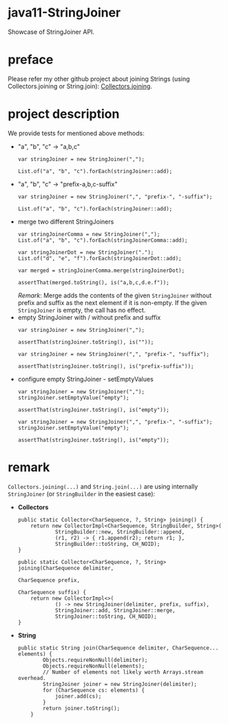 # java11-StringJoiner
Showcase of StringJoiner API.

# preface
Please refer my other github project about joining Strings 
(using Collectors.joining or String.join): 
[Collectors.joining](https://github.com/mtumilowicz/java11-StringJoiner).

# project description
We provide tests for mentioned above methods:
* "a", "b", "c" -> "a,b,c"
    ```
    var stringJoiner = new StringJoiner(",");
        
    List.of("a", "b", "c").forEach(stringJoiner::add);    
    ```
* "a", "b", "c" -> "prefix-a,b,c-suffix"
    ```
    var stringJoiner = new StringJoiner(",", "prefix-", "-suffix");

    List.of("a", "b", "c").forEach(stringJoiner::add);    
    ```
* merge two different StringJoiners
    ```
    var stringJoinerComma = new StringJoiner(",");
    List.of("a", "b", "c").forEach(stringJoinerComma::add);
    
    var stringJoinerDot = new StringJoiner(".");
    List.of("d", "e", "f").forEach(stringJoinerDot::add);
    
    var merged = stringJoinerComma.merge(stringJoinerDot);
    
    assertThat(merged.toString(), is("a,b,c,d.e.f"));
    ```
    _Remark_: Merge adds the contents of the given `StringJoiner`
    without prefix and suffix as the next element if it is non-empty. 
    If the given `StringJoiner` is empty, the call has no effect.
* empty StringJoiner with / without prefix and suffix
    ```
    var stringJoiner = new StringJoiner(",");
        
    assertThat(stringJoiner.toString(), is(""));    
    ```
    ```
    var stringJoiner = new StringJoiner(",", "prefix-", "suffix");
    
    assertThat(stringJoiner.toString(), is("prefix-suffix"));
    ```
* configure empty StringJoiner - setEmptyValues
    ```
    var stringJoiner = new StringJoiner(",");
    stringJoiner.setEmptyValue("empty");
            
    assertThat(stringJoiner.toString(), is("empty"));
    ```
    ```
    var stringJoiner = new StringJoiner(",", "prefix-", "-suffix");
    stringJoiner.setEmptyValue("empty");
    
    assertThat(stringJoiner.toString(), is("empty"));
    ```
# remark
`Collectors.joining(...)` and `String.join(...)` are using internally
`StringJoiner` (or `StringBuilder` in the easiest case):
* **Collectors**
    ```
    public static Collector<CharSequence, ?, String> joining() {
        return new CollectorImpl<CharSequence, StringBuilder, String>(
                StringBuilder::new, StringBuilder::append,
                (r1, r2) -> { r1.append(r2); return r1; },
                StringBuilder::toString, CH_NOID);
    }
    ```
    ```
    public static Collector<CharSequence, ?, String> joining(CharSequence delimiter,
                                                             CharSequence prefix,
                                                             CharSequence suffix) {
        return new CollectorImpl<>(
                () -> new StringJoiner(delimiter, prefix, suffix),
                StringJoiner::add, StringJoiner::merge,
                StringJoiner::toString, CH_NOID);
    }
    ```
* **String**
    ```
    public static String join(CharSequence delimiter, CharSequence... elements) {
            Objects.requireNonNull(delimiter);
            Objects.requireNonNull(elements);
            // Number of elements not likely worth Arrays.stream overhead.
            StringJoiner joiner = new StringJoiner(delimiter);
            for (CharSequence cs: elements) {
                joiner.add(cs);
            }
            return joiner.toString();
        }
    ```